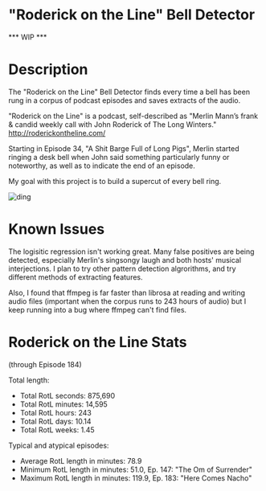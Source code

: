 # "Roderick on the Line" Bell Detector
*** WIP *** 

<h1>Description</h1>

The "Roderick on the Line" Bell Detector finds every time a bell has been rung in a corpus of podcast episodes and saves extracts of the audio. 

"Roderick on the Line" is a podcast, self-described as  "Merlin Mann’s frank & candid weekly call with John Roderick of The Long Winters." http://roderickontheline.com/

Starting in Episode 34, "A Shit Barge Full of Long Pigs", Merlin started ringing a desk bell when John said something particularly funny or noteworthy, as well as to indicate the end of an episode. 

My goal with this project is to build a supercut of every bell ring. 

![ding](http://www.theexecutivestores.com/images/manf/alpi/20255_1.jpg)

<h1>Known Issues</h1>

The logisitic regression isn't working great. Many false positives are being detected, especially Merlin's singsongy laugh and both hosts' musical interjections. I plan to try other pattern detection algrorithms, and try different methods of extracting features. 

Also, I found that ffmpeg is far faster than librosa at reading and writing audio files (important when the corpus runs to 243 hours of audio) but I keep running into a bug where ffmpeg can't find files. 

<h1>Roderick on the Line Stats</h1>

(through Episode 184)

Total length:
* Total RotL seconds: 875,690
* Total RotL minutes: 14,595
* Total RotL hours: 243
* Total RotL days: 10.14
* Total RotL weeks: 1.45

Typical and atypical episodes: 
* Average RotL length in minutes: 78.9
* Minimum RotL length in minutes: 51.0, Ep. 147: "The Om of Surrender"
* Maximum RotL length in minutes: 119.9, Ep. 183: "Here Comes Nacho"
